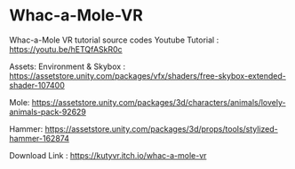 # Whac-a-Mole-VR
Whac-a-Mole VR tutorial source codes
Youtube Tutorial : 
https://youtu.be/hETQfASkR0c

Assets:
Environment & Skybox : 
https://assetstore.unity.com/packages/vfx/shaders/free-skybox-extended-shader-107400

Mole: 
https://assetstore.unity.com/packages/3d/characters/animals/lovely-animals-pack-92629 

Hammer:
https://assetstore.unity.com/packages/3d/props/tools/stylized-hammer-162874

Download Link : 
https://kutyvr.itch.io/whac-a-mole-vr
